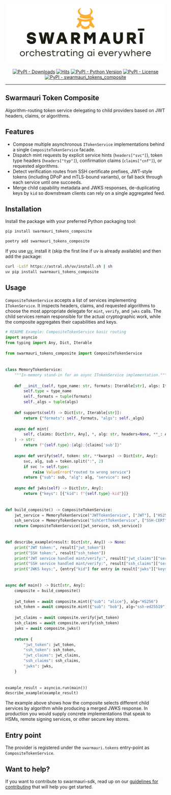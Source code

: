 ![Swarmauri Logo](https://github.com/swarmauri/swarmauri-sdk/blob/3d4d1cfa949399d7019ae9d8f296afba773dfb7f/assets/swarmauri.brand.theme.svg)

<p align="center">
    <a href="https://pypi.org/project/swarmauri_tokens_composite/">
        <img src="https://img.shields.io/pypi/dm/swarmauri_tokens_composite" alt="PyPI - Downloads"/></a>
    <a href="https://hits.sh/github.com/swarmauri/swarmauri-sdk/tree/master/pkgs/standards/swarmauri_tokens_composite/">
        <img alt="Hits" src="https://hits.sh/github.com/swarmauri/swarmauri-sdk/tree/master/pkgs/standards/swarmauri_tokens_composite.svg"/></a>
    <a href="https://pypi.org/project/swarmauri_tokens_composite/">
        <img src="https://img.shields.io/pypi/pyversions/swarmauri_tokens_composite" alt="PyPI - Python Version"/></a>
    <a href="https://pypi.org/project/swarmauri_tokens_composite/">
        <img src="https://img.shields.io/pypi/l/swarmauri_tokens_composite" alt="PyPI - License"/></a>
    <a href="https://pypi.org/project/swarmauri_tokens_composite/">
        <img src="https://img.shields.io/pypi/v/swarmauri_tokens_composite?label=swarmauri_tokens_composite&color=green" alt="PyPI - swarmauri_tokens_composite"/></a>
</p>

---

## Swarmauri Token Composite

Algorithm-routing token service delegating to child providers based on JWT headers, claims, or algorithms.

## Features

- Compose multiple asynchronous `ITokenService` implementations behind a single `CompositeTokenService` facade.
- Dispatch mint requests by explicit service hints (`headers["svc"]`), token type headers (`headers["typ"]`), confirmation claims (`claims["cnf"]`), or requested algorithms.
- Detect verification routes from SSH certificate prefixes, JWT-style tokens (including DPoP and mTLS-bound variants), or fall back through each service until one succeeds.
- Merge child capability metadata and JWKS responses, de-duplicating keys by `kid` so downstream clients can rely on a single aggregated feed.

## Installation

Install the package with your preferred Python packaging tool:

```bash
pip install swarmauri_tokens_composite
```

```bash
poetry add swarmauri_tokens_composite
```

If you use [uv](https://docs.astral.sh/uv/), install it (skip the first line if uv is already available) and then add the package:

```bash
curl -LsSf https://astral.sh/uv/install.sh | sh
uv pip install swarmauri_tokens_composite
```

## Usage

`CompositeTokenService` accepts a list of services implementing `ITokenService`.  It inspects headers, claims, and requested algorithms to choose the most appropriate delegate for `mint`, `verify`, and `jwks` calls.  The child services remain responsible for the actual cryptographic work, while the composite aggregates their capabilities and keys.

```python
# README Example: CompositeTokenService basic routing
import asyncio
from typing import Any, Dict, Iterable

from swarmauri_tokens_composite import CompositeTokenService


class MemoryTokenService:
    """In-memory stand-in for an async ITokenService implementation."""

    def __init__(self, type_name: str, formats: Iterable[str], algs: Iterable[str]):
        self.type = type_name
        self._formats = tuple(formats)
        self._algs = tuple(algs)

    def supports(self) -> Dict[str, Iterable[str]]:
        return {"formats": self._formats, "algs": self._algs}

    async def mint(
        self, claims: Dict[str, Any], *, alg: str, headers=None, **_: Any
    ) -> str:
        return f"{self.type}:{alg}:{claims['sub']}"

    async def verify(self, token: str, **kwargs) -> Dict[str, Any]:
        svc, alg, sub = token.split(":", 2)
        if svc != self.type:
            raise ValueError("routed to wrong service")
        return {"sub": sub, "alg": alg, "service": svc}

    async def jwks(self) -> Dict[str, Any]:
        return {"keys": [{"kid": f"{self.type}-kid"}]}


def build_composite() -> CompositeTokenService:
    jwt_service = MemoryTokenService("JWTTokenService", ["JWT"], ["HS256"])
    ssh_service = MemoryTokenService("SshCertTokenService", ["SSH-CERT"], ["ssh-ed25519"])
    return CompositeTokenService([jwt_service, ssh_service])


def describe_example(result: Dict[str, Any]) -> None:
    print("JWT token:", result["jwt_token"])
    print("SSH token:", result["ssh_token"])
    print("JWT service handled mint/verify:", result["jwt_claims"]["service"])
    print("SSH service handled mint/verify:", result["ssh_claims"]["service"])
    print("JWKS keys:", {entry["kid"] for entry in result["jwks"]["keys"]})


async def main() -> Dict[str, Any]:
    composite = build_composite()

    jwt_token = await composite.mint({"sub": "alice"}, alg="HS256")
    ssh_token = await composite.mint({"sub": "bob"}, alg="ssh-ed25519")

    jwt_claims = await composite.verify(jwt_token)
    ssh_claims = await composite.verify(ssh_token)
    jwks = await composite.jwks()

    return {
        "jwt_token": jwt_token,
        "ssh_token": ssh_token,
        "jwt_claims": jwt_claims,
        "ssh_claims": ssh_claims,
        "jwks": jwks,
    }


example_result = asyncio.run(main())
describe_example(example_result)
```

The example above shows how the composite selects different child services by algorithm while producing a merged JWKS response.  In production you would supply concrete implementations that speak to HSMs, remote signing services, or other secure key stores.

## Entry point

The provider is registered under the `swarmauri.tokens` entry-point as `CompositeTokenService`.

## Want to help?

If you want to contribute to swarmauri-sdk, read up on our
[guidelines for contributing](https://github.com/swarmauri/swarmauri-sdk/blob/master/CONTRIBUTING.md)
that will help you get started.